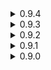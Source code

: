 <details>
<summary>0.9.4 </summary>

* Fixed music conflict with Bobomb Battlefield.
* Removed SoundAPI dependency, as it is no longer needed.
* Small optimizations to some assets that should result in slightly better performance.
* Made some tombs optional, as in they will sometimes be closed.
	* _You might say that this makes already small stage even smaller and you will be right. Fixing music issue was top priority and it came in the middle of adding another feature. So this is somewhat of a half measure that is currently left in as is._
</details>
<details>
<summary>0.9.3 </summary>

* Added github link (forgot about it in 0.9.2).
* Made all entrances larger to support bigger enemies\survivors.
	* _This was specifically made to support Regigigas. You still can't fall through small holes in one of the tombs, but you can now actually get in and out of tombs. This makes some of the textures look warped but ehhh..._
</details>
<details>
<summary>0.9.2 </summary>

* Optimization pass. Added proper occlusion and setup'd LODs for majority of objects.
* Added music.
* Fixed geometry holes in the room with coffins and lemurian statues.
* Added additional box colliders to coffins, so you no longer get behind them and hide from enemies.
</details>
<details>
<summary>0.9.1 </summary>

* Fixed family events and normal spawns having flipped chances to occur (meaning you almost always had family events).
* Fixed enemy credits not refilling after initial spawn. This also fixes Artifact of Dissonance.
</details>
<details>
<summary>0.9.0 </summary>

* Initial release
</details>
